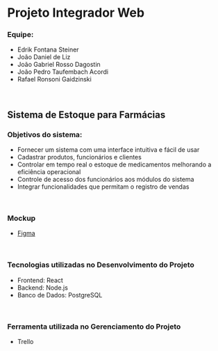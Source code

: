 # Projeto Integrador Web

### Equipe:
- Edrik Fontana Steiner
- João Daniel de Liz
- João Gabriel Rosso Dagostin
- João Pedro Taufembach Acordi
- Rafael Ronsoni Gaidzinski

<br>
  
## Sistema de Estoque para Farmácias

### Objetivos do sistema:
- Fornecer um sistema com uma interface intuitiva e fácil de usar <br>
- Cadastrar produtos, funcionários e clientes <br>
- Controlar em tempo real o estoque de medicamentos melhorando a eficiência operacional <br>
- Controle de acesso dos funcionários aos módulos do sistema <br>
- Integrar funcionalidades que permitam o registro de vendas

<br>

### Mockup 
- [Figma](https://www.figma.com/design/ReeelkRsRgmTHFNUQaWGjs/Untitled?node-id=0-1&t=H2iFsoy8EckTBAQ4-1)

<br>

###  Tecnologias utilizadas no Desenvolvimento do Projeto
- Frontend: React
- Backend: Node.js
- Banco de Dados: PostgreSQL

<br>

### Ferramenta utilizada no Gerenciamento do Projeto
- Trello
